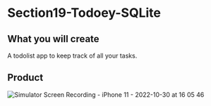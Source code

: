 # Section19-Todoey-SQLite

## What you will create

A todolist app to keep track of all your tasks.

## Product

![Simulator Screen Recording - iPhone 11 - 2022-10-30 at 16 05 46](https://user-images.githubusercontent.com/83016853/198870825-151b8dcd-8cb5-488e-9970-d772ba813535.gif)
